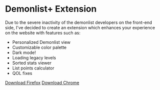 # Demonlist+ Extension

Due to the severe inactivity of the demonlist developers on the front-end side, I've decided to create an extension which enhances your experience on the website with features such as:
- Personalized Demonlist view
- Customizable color palette
- Dark mode!
- Loading legacy levels
- Sorted stats viewer
- List points calculator
- QOL fixes

[Download Firefox](https://addons.mozilla.org/en-GB/firefox/addon/demonlist/)
[Download Chrome](https://chromewebstore.google.com/detail/demonlist+/debkdcjnkofhcfpfpldidcmgbpcgplnh)
